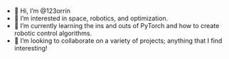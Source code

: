 - 👋 Hi, I’m @123orrin
- 👀 I’m interested in space, robotics, and optimization.
- 🌱 I’m currently learning the ins and outs of PyTorch and how to create robotic control algorithms. 
- 💞️ I’m looking to collaborate on a variety of projects; anything that I find interesting!
<!---- 📫 How to reach me: --->

<!---
123orrin/123orrin is a ✨ special ✨ repository because its `README.md` (this file) appears on your GitHub profile.
You can click the Preview link to take a look at your changes.
--->
